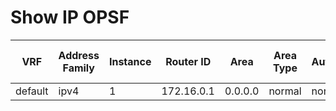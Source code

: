 
# Show IP OPSF 
| VRF | Address Family | Instance | Router ID | Area | Area Type | Authentication | Existed | Enabled | Active Interfaces | Passive Interfaces | Loopback Interfaces | Total Interfaces | Total SPF | Last SPF | Auto Cost Unit | Auto Cost Enabled | Reference Bandwidth | Discard External Route | Discard Interal Route | Graceful Restart Type | Graceful Restart Enabled | Restart Interval | State | NSR Enabled | Active Normal Areas | Active NSSA Areas | Active Stub Areas | Total Active Areas | Number of Paths |
| --- | -------------- | -------- | --------- | ---- | --------- | -------------- | ------- | ------- | ----------------- | ------------------ | ------------------- | ---------------- | --------- | -------- | -------------- | ----------------- | ------------------- | ---------------------- | --------------------- | --------------------- | ------------------------ | ---------------- | ----- | ----------- | ------------------- | ----------------- | ----------------- | ------------------ | --------------- |
| default | ipv4 | 1 | 172.16.0.1 | 0.0.0.0 | normal | none | 03:53:00 | False | 1 | 6 | 0 | 7 | 1 | 0.012221 | mbps | False | 40000 | True | True | ietf | True | 60 | Inactive | True | 1 | 0 | 0 | 1 | 8 |